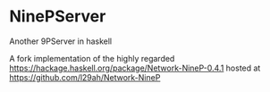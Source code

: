 # NinePServer
Another 9PServer in haskell

A fork implementation of the highly regarded https://hackage.haskell.org/package/Network-NineP-0.4.1 hosted at https://github.com/l29ah/Network-NineP
